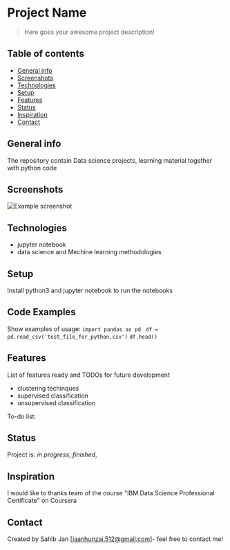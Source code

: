 # Project Name
> Here goes your awesome project description!

## Table of contents
* [General info](#general-info)
* [Screenshots](#screenshots)
* [Technologies](#technologies)
* [Setup](#setup)
* [Features](#features)
* [Status](#status)
* [Inspiration](#inspiration)
* [Contact](#contact)

## General info
The repository contain Data science projects, learning material together with python code 

## Screenshots
![Example screenshot](./img/screenshot.png)

## Technologies
* jupyter notebook
* data science and Mechine learning methodologies

## Setup
Install python3 and jupyter notebook to run the notebooks

## Code Examples
Show examples of usage:
`import pandas as pd `
`df = pd.read_csv('test_file_for_python.csv')`
`df.head()`

## Features
List of features ready and TODOs for future development
* clustering techinques
* supervised classification 
* unsupervised classification

To-do list:

## Status
Project is: _in progress_, _finished_, 

## Inspiration
I would like to thanks team of the course "IBM Data Science Professional Certificate" on Coursera

## Contact
Created by Sahib Jan [jaanhunzai.512@gmail.com]- feel free to contact me!
